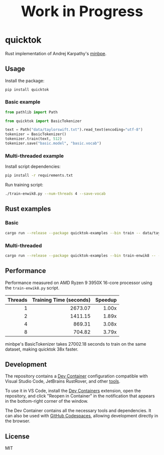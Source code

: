<p align="center" style="font-size: 48px; font-weight: bold;">Work in Progress</p>

# quicktok

Rust implementation of Andrej Karpathy's [minbpe](https://github.com/karpathy/minbpe).

## Usage

Install the package:

```bash
pip install quicktok
```

### Basic example

```python
from pathlib import Path

from quicktok import BasicTokenizer

text = Path("data/taylorswift.txt").read_text(encoding="utf-8")
tokenizer = BasicTokenizer()
tokenizer.train(text, 512)
tokenizer.save("basic.model", "basic.vocab")
```

### Multi-threaded example

Install script dependencies:

```bash
pip install -r requirements.txt
```

Run training script:

```bash
./train-enwik8.py --num-threads 4 --save-vocab
```

## Rust examples

### Basic

```bash
cargo run --release --package quicktok-examples --bin train -- data/taylorswift.txt --save-vocab
```

### Multi-threaded

```bash
cargo run --release --package quicktok-examples --bin train-enwik8 -- --num-threads 4 --save-vocab
```

## Performance

Performance measured on AMD Ryzen 9 3950X 16-core processor using the `train-enwik8.py` script.

| Threads | Training Time (seconds) | Speedup |
| ------: | ----------------------: | ------: |
|       1 |                 2673.07 |   1.00x |
|       2 |                 1411.15 |   1.89x |
|       4 |                  869.31 |   3.08x |
|       8 |                  704.82 |   3.79x |

minbpe's BasicTokenizer takes 27002.18 seconds to train on the same dataset, making quicktok 38x faster.

## Development

The repository contains a [Dev Container](https://containers.dev/overview) configuration compatible with Visual Studio Code, JetBrains RustRover, and other [tools](https://containers.dev/supporting).

To use it in VS Code, install the [Dev Containers](https://marketplace.visualstudio.com/items?itemName=ms-vscode-remote.remote-containers) extension, open the repository, and click "Reopen in Container" in the notification that appears in the bottom-right corner of the window.

The Dev Container contains all the necessary tools and dependencies. It can also be used with [GitHub Codespaces](https://github.com/features/codespaces), allowing development directly in the browser.

## License

MIT
